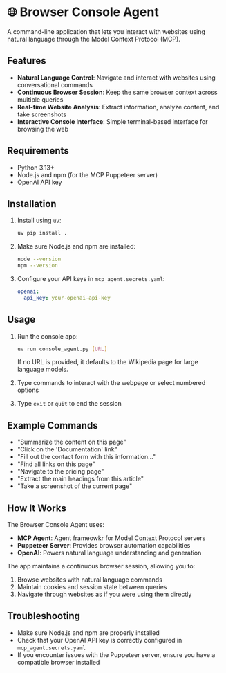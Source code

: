 # 🌐 Browser Console Agent

A command-line application that lets you interact with websites using natural language through the Model Context Protocol (MCP).

## Features

- **Natural Language Control**: Navigate and interact with websites using conversational commands
- **Continuous Browser Session**: Keep the same browser context across multiple queries
- **Real-time Website Analysis**: Extract information, analyze content, and take screenshots
- **Interactive Console Interface**: Simple terminal-based interface for browsing the web

## Requirements

- Python 3.13+
- Node.js and npm (for the MCP Puppeteer server)
- OpenAI API key

## Installation

1. Install using `uv`:
   ```bash
   uv pip install .
   ```

2. Make sure Node.js and npm are installed:
   ```bash
   node --version
   npm --version
   ```

3. Configure your API keys in `mcp_agent.secrets.yaml`:
   ```yaml
   openai:
     api_key: your-openai-api-key
   ```

## Usage

1. Run the console app:
   ```bash
   uv run console_agent.py [URL]
   ```
   If no URL is provided, it defaults to the Wikipedia page for large language models.

2. Type commands to interact with the webpage or select numbered options
3. Type `exit` or `quit` to end the session

## Example Commands

- "Summarize the content on this page"
- "Click on the 'Documentation' link"
- "Fill out the contact form with this information..."
- "Find all links on this page"
- "Navigate to the pricing page"
- "Extract the main headings from this article"
- "Take a screenshot of the current page"

## How It Works

The Browser Console Agent uses:
- **MCP Agent**: Agent frameowkr for Model Context Protocol servers
- **Puppeteer Server**: Provides browser automation capabilities
- **OpenAI**: Powers natural language understanding and generation

The app maintains a continuous browser session, allowing you to:
1. Browse websites with natural language commands
2. Maintain cookies and session state between queries
3. Navigate through websites as if you were using them directly

## Troubleshooting

- Make sure Node.js and npm are properly installed
- Check that your OpenAI API key is correctly configured in `mcp_agent.secrets.yaml`
- If you encounter issues with the Puppeteer server, ensure you have a compatible browser installed
